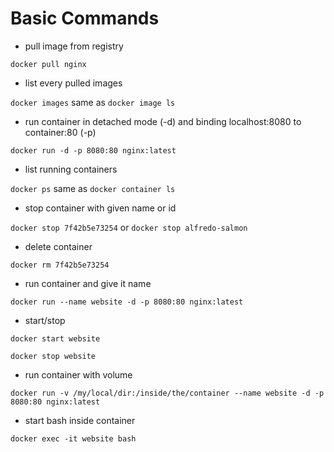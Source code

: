 # Basic Commands

- pull image from registry

`docker pull nginx`

- list every pulled images

`docker images` same as `docker image ls`

- run container in detached mode (-d) and binding localhost:8080 to container:80 (-p)

`docker run -d -p 8080:80 nginx:latest`

- list running containers

`docker ps` same as `docker container ls`

- stop container with given name or id

`docker stop 7f42b5e73254` or `docker stop alfredo-salmon`

- delete container

`docker rm 7f42b5e73254`

- run container and give it name

`docker run --name website -d -p 8080:80 nginx:latest`

- start/stop

`docker start website`

`docker stop website`

- run container with volume

`docker run -v /my/local/dir:/inside/the/container --name website -d -p 8080:80 nginx:latest`

- start bash inside container

`docker exec -it website bash`
